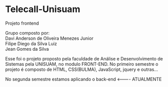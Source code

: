 # Telecall-Unisuam
Projeto frontend


Grupo composto por:
<br>
Davi Anderson de Oliveira Menezes Junior
<br>
Filipe Diego da Silva Luiz
<br>
Jean Gomes da Silva


Esse foi o  projeto proposto pela faculdade de Análise e Desenvolvimento de Sistemas pela UNISUAM, no modulo FRONT-END. 
No primeiro semestre o projeto é composto de HTML, CSS(BULMA), JavaScript, jquery e outras...

No segunda semestre estamos aplicando o back-end <---- ATUALMENTE





